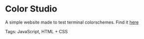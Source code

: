 # Color Studio

A simple website made to test terminal colorschemes.
Find it [here](https://github.com/hhhhhhhhhn/color-studio)

Tags: JavaScript, HTML + CSS